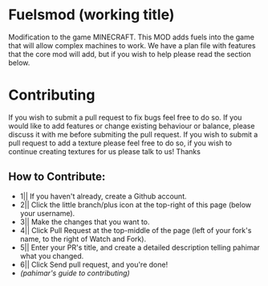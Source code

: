 Fuelsmod  (working title)
========
Modification to the game MINECRAFT. This MOD adds fuels into the game that will allow complex machines to work. We have a plan file with features that the core mod will add, but if you wish to help please read the section below.

Contributing
============

If you wish to submit a pull request to fix bugs feel free to do so. If you would like to add features or change existing behaviour or balance, please discuss it with me before submiting the pull request.
If you wish to submit a pull request to add a texture please feel free to do so, if you wish to continue creating textures for us please talk to us! Thanks

How to Contribute:
------------------
- 1|| If you haven't already, create a Github account.
- 2|| Click the little branch/plus icon at the top-right of this page (below your username).
- 3|| Make the changes that you want to.
- 4|| Click Pull Request at the top-middle of the page (left of your fork's name, to the right of Watch and Fork).
- 5|| Enter your PR's title, and create a detailed description telling pahimar what you changed.
- 6|| Click Send pull request, and you're done!
- *(pahimar's guide to contributing)*
